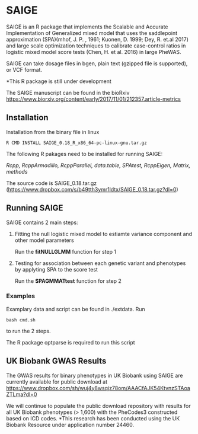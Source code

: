 # SAIGE

SAIGE is an R package that implements the Scalable and Accurate Implementation of Generalized mixed model that uses the 
saddlepoint approximation (SPA)(mhof, J. P. , 1961; Kuonen, D. 1999; Dey, R. et.al 2017) 
and large scale optimization techniques to calibrate case-control ratios in logistic mixed model score tests
(Chen, H. et al. 2016) in large PheWAS. 

SAIGE can take dosage files in bgen, plain text (gzipped file is supported), or VCF format.

*This R package is still under development

The SAIGE manuscript can be found in the bioRxiv https://www.biorxiv.org/content/early/2017/11/01/212357.article-metrics

## Installation

Installation from the binary file in linux

    R CMD INSTALL SAIGE_0.18_R_x86_64-pc-linux-gnu.tar.gz

The following R pakages need to be installed for running SAIGE:

*Rcpp, RcppArmadillo, RcppParallel, data.table, SPAtest, RcppEigen, Matrix, methods*

The source code is SAIGE_0.18.tar.gz (https://www.dropbox.com/s/b49tth3ymr1ldtx/SAIGE_0.18.tar.gz?dl=0)

## Running SAIGE

SAIGE contains 2 main steps:

1. Fitting the null logistic mixed model to estiamte variance component and other model parameters

    Run the **fitNULLGLMM** function for step 1
    
2. Testing for association between each genetic variant and phenotypes by applyting SPA to the score test
    
    Run the **SPAGMMATtest** function for step 2
    
### Examples

Examplary data and script can be found in ./extdata. Run 

    bash cmd.sh

to run the 2 steps. 

The R package optparse is required to run this script

## UK Biobank GWAS Results

The GWAS results for binary phenotypes in UK Biobank using SAIGE are currently available for public download at
https://www.dropbox.com/sh/wuj4y8wsqjz78om/AAACfAJK54KtvnzSTAoaZTLma?dl=0

We will continue to populate the public download repository with results for all UK Biobank phenotypes (> 1,600) with the PheCodes3 constructed based on ICD codes. 
*This research has been conducted using the UK Biobank Resource under application number 24460. 





